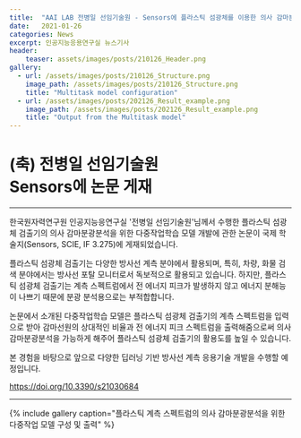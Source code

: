 ```yaml
---
title:  "AAI LAB 전병일 선임기술원 - Sensors에 플라스틱 섬광체를 이용한 의사 감마분광분석을 위한 다중작업모델 논문 게재"
date:   2021-01-26 
categories: News
excerpt: 인공지능응용연구실 뉴스기사
header:
    teaser: assets/images/posts/210126_Header.png
gallery:
  - url: /assets/images/posts/210126_Structure.png
    image_path: /assets/images/posts/210126_Structure.png
    title: "Multitask model configuration"
  - url: /assets/images/posts/202126_Result_example.png
    image_path: /assets/images/posts/202126_Result_example.png
    title: "Output from the Multitask model"
---
```

# (축) 전병일 선임기술원 <br> Sensors에 논문 게재

---

한국원자력연구원 인공지능응연구실 '전병일 선임기술원'님께서 수행한 플라스틱 섬광체 검출기의 의사 감마분광분석을 위한 다중작업학습 모델 개발에 관한 논문이 
국제 학술지(Sensors, SCIE, IF 3.275)에 게재되었습니다.

플라스틱 섬광체 검출기는 다양한 방사선 계측 분야에서 활용되며, 특히, 차량, 화물 검색 분야에서는 방사선 포탈 모니터로서 독보적으로 활용되고 있습니다. 하지만, 
플라스틱 섬광체 검출기는 계측 스펙트럼에서 전 에너지 피크가 발생하지 않고 에너지 분해능이 나쁘기 때문에 분광 분석용으로는 부적합합니다. 

논문에서 소개된 다중작업학습 모델은 플라스틱 섬광체 검출기의 계측 스펙트럼을 입력으로 받아 감마선원의 상대적인 비율과 전 에너지 피크 스펙트럼을 출력해줌으로써 
의사 감마분광분석을 가능하게 해주어 플라스틱 섬광체 검출기의 활용도를 높일 수 있습니다.

본 경험을 바탕으로 앞으로 다양한 딥러닝 기반 방사선 계측 응용기술 개발을 수행할 예정입니다.

https://doi.org/10.3390/s21030684

---

{% include gallery caption="플라스틱 계측 스펙트럼의 의사 감마분광분석을 위한 다중작업 모델 구성 및 출력" %}
